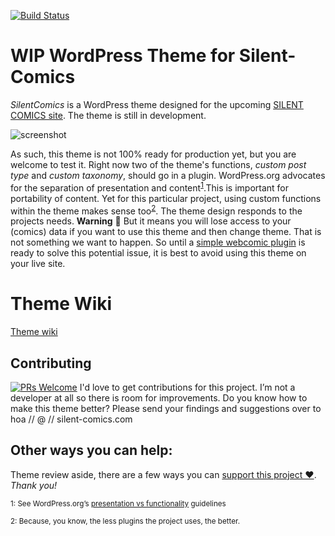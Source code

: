 [![Build Status](https://travis-ci.org/SilentComics/SilentComics-for-WordPress.svg?branch=master)](https://travis-ci.org/SilentComics/SilentComics-for-WordPress)

WIP WordPress Theme for Silent-Comics
=================================

*SilentComics* is a WordPress theme designed for the upcoming [SILENT COMICS site](http://silent-comics.com). The theme is still in development.

![screenshot](http://silentcomics.com/images/screenshot.png)

As such, this theme is not 100% ready for production yet, but you are welcome to test it. Right now two of the theme's functions, *custom post type* and *custom taxonomy*, should go in a plugin. WordPress.org advocates for the separation of presentation and content<sup>[1](#myfootnote1)</sup>.This is important for portability of content. Yet for this particular project, using custom functions within the theme makes sense too<sup>[2](#myfootnote2)</sup>. The theme design responds to the projects needs. **Warning** :loudspeaker: But it means you will lose access to your (comics) data if you want to use this theme and then change theme. That is not something we want to happen. So until a [simple webcomic plugin](https://github.com/SilentComics/strip) is ready to solve this potential issue, it is best to avoid using this theme on your live site.

# Theme Wiki
[Theme wiki](https://github.com/SilentComics/SilentComics-for-WordPress/wiki/Theme-set-up)

## Contributing
[![PRs Welcome](https://img.shields.io/badge/PRs-welcome-brightgreen.svg?style=flat-square)](http://makeapullrequest.com)
I'd love to get contributions for this project. I’m not a developer at all so there is room for improvements. Do you know how to make this theme better? Please send your findings and suggestions over to hoa // @ // silent-comics.com

## Other ways you can help:
Theme review aside, there are a few ways you can [support this project ♥](http://silentcomics.com/subscribe/). *Thank you!*

<small><a name="myfootnote1">1</a>: See WordPress.org’s [presentation vs functionality](https://make.wordpress.org/themes/handbook/review/required/#presentation-vs-functionality) guidelines</small>

<small><a name="myfootnote2">2</a>: Because, you know, the less plugins the project uses, the better.</small>
